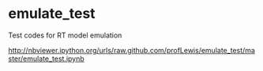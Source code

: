 emulate_test
============

Test codes for RT model emulation

http://nbviewer.ipython.org/urls/raw.github.com/profLewis/emulate_test/master/emulate_test.ipynb

